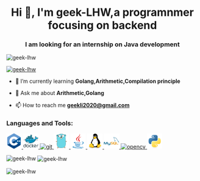 <h1 align="center">Hi 👋, I'm geek-LHW,a programnmer focusing on backend</h1>
<h3 align="center">I am looking for an internship on Java development</h3>

<p align="left"> <img src="https://komarev.com/ghpvc/?username=geek-lhw&label=Profile%20views&color=0e75b6&style=flat" alt="geek-lhw" /> </p>

<p align="left"> <a href="https://github.com/ryo-ma/github-profile-trophy"><img src="https://github-profile-trophy.vercel.app/?username=geek-lhw" alt="geek-lhw" /></a> </p>

- 🌱 I’m currently learning **Golang,Arithmetic,Compilation principle**

- 💬 Ask me about **Arithmetic,Golang**

- 📫 How to reach me **geekli2020@gmail.com**


<h3 align="left">Languages and Tools:</h3>
<p align="left"> <a href="https://www.w3schools.com/cpp/" target="_blank"> <img src="https://raw.githubusercontent.com/devicons/devicon/master/icons/cplusplus/cplusplus-original.svg" alt="cplusplus" width="40" height="40"/> </a> <a href="https://www.docker.com/" target="_blank"> <img src="https://raw.githubusercontent.com/devicons/devicon/master/icons/docker/docker-original-wordmark.svg" alt="docker" width="40" height="40"/> </a> <a href="https://git-scm.com/" target="_blank"> <img src="https://www.vectorlogo.zone/logos/git-scm/git-scm-icon.svg" alt="git" width="40" height="40"/> </a> <a href="https://golang.org" target="_blank"> <img src="https://raw.githubusercontent.com/devicons/devicon/master/icons/go/go-original.svg" alt="go" width="40" height="40"/> </a> <a href="https://www.java.com" target="_blank"> <img src="https://raw.githubusercontent.com/devicons/devicon/master/icons/java/java-original.svg" alt="java" width="40" height="40"/> </a> <a href="https://www.linux.org/" target="_blank"> <img src="https://raw.githubusercontent.com/devicons/devicon/master/icons/linux/linux-original.svg" alt="linux" width="40" height="40"/> </a> <a href="https://www.mysql.com/" target="_blank"> <img src="https://raw.githubusercontent.com/devicons/devicon/master/icons/mysql/mysql-original-wordmark.svg" alt="mysql" width="40" height="40"/> </a> <a href="https://opencv.org/" target="_blank"> <img src="https://www.vectorlogo.zone/logos/opencv/opencv-icon.svg" alt="opencv" width="40" height="40"/> </a> <a href="https://www.python.org" target="_blank"> <img src="https://raw.githubusercontent.com/devicons/devicon/master/icons/python/python-original.svg" alt="python" width="40" height="40"/> </a> </p>

<p><img align="left" src="https://github-readme-stats.vercel.app/api/top-langs?username=geek-lhw&show_icons=true&locale=en&layout=compact" alt="geek-lhw" /></p>

<p>&nbsp;<img align="center" src="https://github-readme-stats.vercel.app/api?username=geek-lhw&show_icons=true&locale=en" alt="geek-lhw" /></p>

<p><img align="center" src="https://github-readme-streak-stats.herokuapp.com/?user=geek-lhw&" alt="geek-lhw" /></p>
